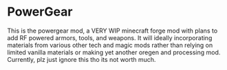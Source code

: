 # PowerGear
This is the powergear mod, a VERY WIP minecraft forge mod with plans to add RF powered armors, tools, and weapons. 
It will ideally incorporating materials from various other tech and magic mods rather than relying on limited vanilla materials or making yet another oregen and processing mod.
Currently, plz just ignore this tho its not worth much.
